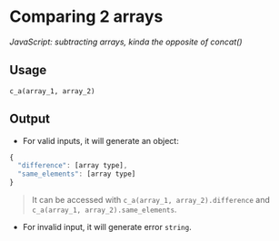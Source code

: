# Comparing 2 arrays
*JavaScript: subtracting arrays, kinda the opposite of concat()*

## Usage

`c_a(array_1, array_2)`

## Output

- For valid inputs, it will generate an object:
```javascript
{
  "difference": [array type],
  "same_elements": [array type]
}
```
 > It can be accessed with `c_a(array_1, array_2).difference` and `c_a(array_1, array_2).same_elements`.

- For invalid input, it will generate error `string`.
